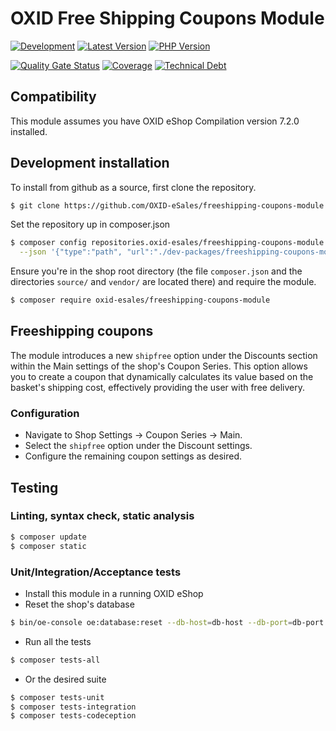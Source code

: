 # OXID Free Shipping Coupons Module

[![Development](https://github.com/OXID-eSales/freeshipping-coupons-module/actions/workflows/trigger.yaml/badge.svg?branch=b-7.2.x)](https://github.com/OXID-eSales/freeshipping-coupons-module/actions/workflows/trigger.yaml)
[![Latest Version](https://img.shields.io/packagist/v/OXID-eSales/freeshipping-coupons-module?logo=composer&label=latest&include_prereleases&color=orange)](https://packagist.org/packages/oxid-esales/freeshipping-coupons-module)
[![PHP Version](https://img.shields.io/packagist/php-v/oxid-esales/freeshipping-coupons-module)](https://github.com/oxid-esales/freeshipping-coupons-module)

[![Quality Gate Status](https://sonarcloud.io/api/project_badges/measure?project=OXID-eSales_freeshipping-coupons-module&metric=alert_status&token=0026d27eda3483728f0985d44d32714927ad2f3d)](https://sonarcloud.io/dashboard?id=OXID-eSales_freeshipping-coupons-module)
[![Coverage](https://sonarcloud.io/api/project_badges/measure?project=OXID-eSales_freeshipping-coupons-module&metric=coverage&token=0026d27eda3483728f0985d44d32714927ad2f3d)](https://sonarcloud.io/dashboard?id=OXID-eSales_freeshipping-coupons-module)
[![Technical Debt](https://sonarcloud.io/api/project_badges/measure?project=OXID-eSales_freeshipping-coupons-module&metric=sqale_index&token=0026d27eda3483728f0985d44d32714927ad2f3d)](https://sonarcloud.io/dashboard?id=OXID-eSales_freeshipping-coupons-module)

## Compatibility

This module assumes you have OXID eShop Compilation version 7.2.0 installed.

## Development installation

To install from github as a source, first clone the repository.

```bash
$ git clone https://github.com/OXID-eSales/freeshipping-coupons-module ./dev-packages/freeshipping-coupons-module
```
Set the repository up in composer.json

```bash
$ composer config repositories.oxid-esales/freeshipping-coupons-module \
  --json '{"type":"path", "url":"./dev-packages/freeshipping-coupons-module", "options": {"symlink": true}}'
```

Ensure you're in the shop root directory (the file `composer.json` and the directories `source/` and `vendor/` are located there) and require the module.

```bash
$ composer require oxid-esales/freeshipping-coupons-module
```

## Freeshipping coupons

The module introduces a new ``shipfree`` option under the Discounts section within the Main settings of the shop's Coupon Series.
This option allows you to create a coupon that dynamically calculates its value based on the basket's shipping cost, 
effectively providing the user with free delivery.

### Configuration

- Navigate to Shop Settings → Coupon Series → Main.
- Select the ``shipfree`` option under the Discount settings.
- Configure the remaining coupon settings as desired.

## Testing
### Linting, syntax check, static analysis

```bash
$ composer update
$ composer static
```

### Unit/Integration/Acceptance tests

- Install this module in a running OXID eShop
- Reset the shop's database

```bash
$ bin/oe-console oe:database:reset --db-host=db-host --db-port=db-port --db-name=db-name --db-user=db-user --db-password=db-password --force
```

- Run all the tests

```bash
$ composer tests-all
```

- Or the desired suite

```bash
$ composer tests-unit
$ composer tests-integration
$ composer tests-codeception
```
